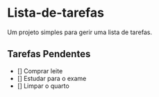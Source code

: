 # Lista-de-tarefas
Um projeto simples para gerir uma lista de tarefas.
## Tarefas Pendentes
- [] Comprar leite
- [] Estudar para o exame
- [] Limpar o quarto